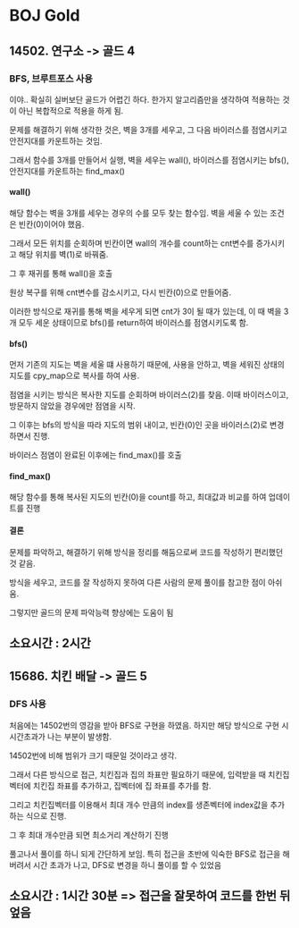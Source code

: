 # BOJ Gold

## 14502. 연구소 -> 골드 4

### BFS, 브루트포스 사용

이야.. 확실히 실버보단 골드가 어렵긴 하다. 한가지 알고리즘만을 생각하여 적용하는 것이 아닌 복합적으로 적용을 하게 됨.

문제를 해결하기 위해 생각한 것은, 벽을 3개를 세우고, 그 다음 바이러스를 점염시키고 안전지대를 카운트하는 것임.

그래서 함수를 3개를 만들어서 실행, 벽을 세우는 wall(), 바이러스를 점염시키는 bfs(), 안전지대를 카운트하는 find_max()

#### wall()

해당 함수는 벽을 3개를 세우는 경우의 수를 모두 찾는 함수임. 벽을 세울 수 있는 조건은 빈칸(0)이어야 했음.

그래서 모든 위치를 순회하며 빈칸이면 wall의 개수를 count하는 cnt변수를 증가시키고 해당 위치를 벽(1)로 바꿔줌.

그 후 재귀를 통해 wall()을 호출

원상 복구를 위해 cnt변수를 감소시키고, 다시 빈칸(0)으로 만들어줌.

이러한 방식으로 재귀를 통해 벽을 세우게 되면 cnt가 3이 될 때가 있는데, 이 때 벽을 3개 모두 세운 상태이므로 bfs()를 return하여 바이러스를 점염시키도록 함.

#### bfs()

먼저 기존의 지도는 벽을 세울 떄 사용하기 때문에, 사용을 안하고, 벽을 세워진 상태의 지도를 cpy_map으로 복사를 하여 사용.

점염을 시키는 방식은 복사한 지도를 순회하며 바이러스(2)를 찾음. 이때 바이러스이고, 방문하지 않았을 경우에만 점염을 시작.

그 이후는 bfs의 방식을 따라 지도의 범위 내이고, 빈칸(0)인 곳을 바이러스(2)로 변경하면서 진행.

바이러스 점염이 완료된 이후에는 find_max()를 호출

#### find_max()

해당 함수를 통해 복사된 지도의 빈칸(0)을 count를 하고, 최대값과 비교를 하여 업데이트를 진행

#### 결론

문제를 파악하고, 해결하기 위해 방식을 정리를 해둠으로써 코드를 작성하기 편리했던 것 같음.

방식을 세우고, 코드를 잘 작성하지 못하여 다른 사람의 문제 풀이를 참고한 점이 아쉬움.

그렇지만 골드의 문제 파악능력 향상에는 도움이 됨

**소요시간 : 2시간**
---
## 15686. 치킨 배달 -> 골드 5

### DFS 사용

처음에는 14502번의 영감을 받아 BFS로 구현을 하였음. 하지만 해당 방식으로 구현 시 시간초과가 나는 부분이 발생함.

14502번에 비해 범위가 크기 때문일 것이라고 생각.

그래서 다른 방식으로 접근, 치킨집과 집의 좌표만 필요하기 때문에, 입력받을 때 치킨집벡터에 치킨집 좌표를 추가하고, 집벡터에 집 좌표를 추가를 함.

그리고 치킨집벡터를 이용해서 최대 개수 만큼의 index를 생존벡터에 index값을 추가하는 식으로 진행.

그 후 최대 개수만큼 되면 최소거리 계산하기 진행

풀고나서 풀이를 하니 되게 간단하게 보임. 특히 접근을 초반에 익숙한 BFS로 접근을 해버려서 시간 초과가 나고, DFS로 변경을 하니 풀이를 할 수 있었음

**소요시간 : 1시간 30분** => 접근을 잘못하여 코드를 한번 뒤엎음
---